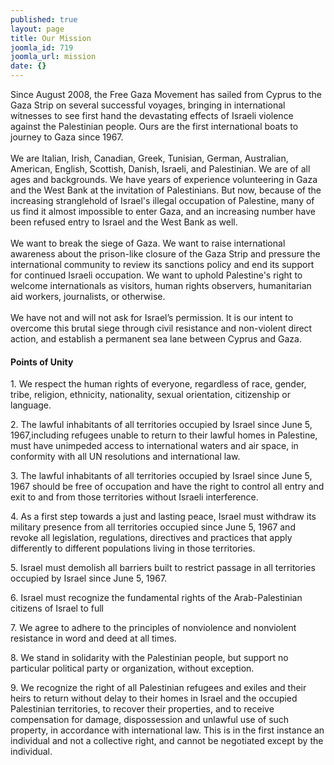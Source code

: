 ```yaml
---
published: true
layout: page
title: Our Mission
joomla_id: 719
joomla_url: mission
date: {}
---
```

<p>Since August 2008, the Free Gaza Movement has sailed from Cyprus to the Gaza Strip on several successful voyages, bringing in international witnesses to see first hand the devastating effects of Israeli violence against the Palestinian people. Ours are the first international boats to journey to Gaza since 1967. <br /><br />We are Italian, Irish, Canadian, Greek, Tunisian, German, Australian, American, English, Scottish, Danish, Israeli, and Palestinian. We are of all ages and backgrounds. We have years of experience volunteering in Gaza and the West Bank at the invitation of Palestinians. But now, because of the increasing stranglehold of Israel's illegal occupation of Palestine, many of us find it almost impossible to enter Gaza, and an increasing number have been refused entry to Israel and the West Bank as well. <br /><br />We want to break the siege of Gaza. We want to raise international awareness about the prison-like closure of the Gaza Strip and pressure the international community to review its sanctions policy and end its support for continued Israeli occupation. 
  We want to uphold Palestine's right to welcome internationals as visitors, human rights observers, humanitarian aid workers, journalists, or otherwise.<br /><br />We have not and will not ask for Israel’s permission. It is our intent to overcome this brutal siege through civil resistance and non-violent direct action, and establish a permanent sea lane between Cyprus and Gaza.</p>
<h4>Points of Unity</h4>
   1. We respect the human rights of everyone, regardless of race, gender, tribe, religion, ethnicity, nationality, sexual orientation, citizenship or language.
   <p>2. The lawful inhabitants of all territories occupied by Israel since June 5, 1967,including refugees unable to return to their lawful homes in Palestine, must have unimpeded access to international waters and air space, in conformity with all UN resolutions and international law.</p>
   <p>3. The lawful inhabitants of all territories occupied by Israel since June 5, 1967 should be free of occupation and have the right to control all entry and exit to and from those territories without Israeli interference.</p>
   <p>4. As a first step towards a just and lasting peace, Israel must withdraw its military presence from all territories occupied since June 5, 1967 and revoke all legislation, regulations, directives and practices that apply differently to different populations living in those territories.</p>
   <p>5. Israel must demolish all barriers built to restrict passage in all territories occupied by Israel since June 5, 1967.</p>
   <p>6. Israel must recognize the fundamental rights of the Arab-Palestinian citizens of Israel to full</p>
   <p>7. We agree to adhere to the principles of nonviolence and nonviolent resistance in word and deed at all times.</p>
   <p>8. We stand in solidarity with the Palestinian people, but support no particular political party or organization, without exception.</p>

   <p>9. We recognize the right of all Palestinian refugees and exiles and their heirs to return without delay to their homes in Israel and the occupied Palestinian territories, to recover their properties, and to receive compensation for damage, dispossession and unlawful use of such property, in accordance with international law. This is in the first instance an individual and not a collective right, and cannot be negotiated except by the individual.</p>
<p> </p>
